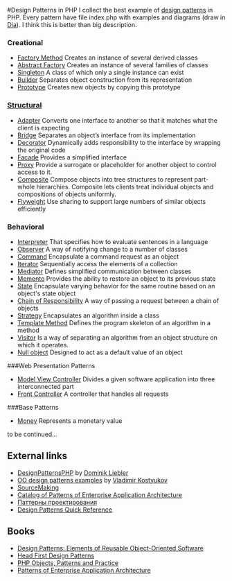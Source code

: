 #Design Patterns in PHP
I collect the best example of [design patterns](https://en.wikipedia.org/wiki/Software_design_pattern) in PHP.
Every pattern have file index.php with examples and diagrams (draw in [Dia](https://wiki.gnome.org/Apps/Dia)).
I think this is better than big description.

### Creational
* [Factory Method](creational/factoryMethod) Creates an instance of several derived classes
* [Abstract Factory](creational/abstractFactory) Creates an instance of several families of classes
* [Singleton](creational/singleton) A class of which only a single instance can exist
* [Builder](creational/builder) Separates object construction from its representation
* [Prototype](creational/prototype) Creates new objects by copying this prototype

### [Structural](structural)
* [Adapter](structural/adapter) Converts one interface to another so that it matches what the client is expecting
* [Bridge](structural/bridge) Separates an object’s interface from its implementation
* [Decorator](structural/decorator) Dynamically adds responsibility to the interface by wrapping the original code
* [Facade](structural/facade) Provides a simplified interface
* [Proxy](structural/proxy) Provide a surrogate or placeholder for another object to control access to it.
* [Composite](structural/composite) Compose objects into tree structures to represent part-whole hierarchies.
Composite lets clients treat individual objects and compositions of objects uniformly.
* [Flyweight](structural/flyweight) Use sharing to support large numbers of similar objects efficiently

### Behavioral
* [Interpreter](behavioral/interpreter) That specifies how to evaluate sentences in a language
* [Observer](behavioral/observer) A way of notifying change to a number of classes
* [Command](behavioral/command) Encapsulate a command request as an object
* [Iterator](behavioral/iterator) Sequentially access the elements of a collection
* [Mediator](behavioral/mediator) Defines simplified communication between classes
* [Memento](behavioral/memento) Provides the ability to restore an object to its previous state
* [State](behavioral/state) Encapsulate varying behavior for the same routine based on an object's state object
* [Chain of Responsibility](behavioral/chainOfResponsibility) A way of passing a request between a chain of objects
* [Strategy](behavioral/strategy) Encapsulates an algorithm inside a class
* [Template Method](behavioral/templateMethod) Defines the program skeleton of an algorithm in a method
* [Visitor](behavioral/visitor) Is a way of separating an algorithm from an object structure on which it operates.
* [Null object](behavioral/nullObject) Designed to act as a default value of an object

###Web Presentation Patterns
* [Model View Controller](webPresentation/mvc) Divides a given software application into three interconnected part
* [Front Controller](webPresentation/frontController) A controller that handles all requests

###Base Patterns
* [Money](base/money) Represents a monetary value

to be continued…

## External links
* [DesignPatternsPHP](https://github.com/domnikl/DesignPatternsPHP#designpatternsphp) by [Dominik Liebler](https://github.com/domnikl)
* [OO design patterns examples](https://github.com/vkostyukov/patterns-pack) by [Vladimir Kostyukov](https://github.com/vkostyukov)
* [SourceMaking](http://sourcemaking.com/design_patterns)
* [Catalog of Patterns of Enterprise Application Architecture](http://martinfowler.com/eaaCatalog/index.html)
* [Паттерны проектирования](http://habrahabr.ru/post/84706/)
* [Design Patterns Quick Reference](http://www.mcdonaldland.info/2007/11/28/40/)

## Books
* [Design Patterns: Elements of Reusable Object-Oriented Software](http://amzn.com/0201633612)
* [Head First Design Patterns](http://amzn.com/0596007124)
* [PHP Objects, Patterns and Practice](http://amzn.com/143022925X)
* [Patterns of Enterprise Application Architecture](http://amzn.com/0321127420)